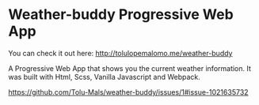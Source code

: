 # Weather-buddy Progressive Web App

You can check it out here: http://tolulopemalomo.me/weather-buddy

A Progressive Web App that shows you the current weather information. It was built with Html, Scss, Vanilla Javascript and Webpack.

https://github.com/Tolu-Mals/weather-buddy/issues/1#issue-1021635732


